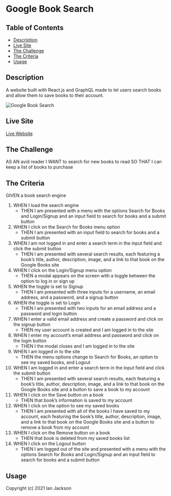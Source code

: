 # Google Book Search

## Table of Contents
* [Description](#description)
* [Live Site](#live)
* [The Challenge](#challenge)
* [The Criteria](#criteria)
* [Usage](#usage)

## Description <a name="description"></a>
A website built with React.js and GraphQL made to let users search books and allow them to save books to their account.

![Google Book Search](./screenshot/google-book-search.gif)

## Live Site <a name="live"></a>
[Live Website](https://google-book-search-bootcamp.herokuapp.com/)

## The Challenge <a name="challenge"></a>
AS AN avid reader
I WANT to search for new books to read
SO THAT I can keep a list of books to purchase

## The Criteria <a name="criteria"></a>
GIVEN a book search engine
1. WHEN I load the search engine
    * THEN I am presented with a menu with the options Search for Books and Login/Signup and an input field to search for books and a submit button
1. WHEN I click on the Search for Books menu option
    * THEN I am presented with an input field to search for books and a submit button
1. WHEN I am not logged in and enter a search term in the input field and click the submit button
    * THEN I am presented with several search results, each featuring a book’s title, author, description, image, and a link to that book on the Google Books site
1. WHEN I click on the Login/Signup menu option
    * THEN a modal appears on the screen with a toggle between the option to log in or sign up
1. WHEN the toggle is set to Signup
    * THEN I am presented with three inputs for a username, an email address, and a password, and a signup button
1. WHEN the toggle is set to Login
    * THEN I am presented with two inputs for an email address and a password and login button
1. WHEN I enter a valid email address and create a password and click on the signup button
    * THEN my user account is created and I am logged in to the site
1. WHEN I enter my account’s email address and password and click on the login button
    * THEN I the modal closes and I am logged in to the site
1. WHEN I am logged in to the site
    * THEN the menu options change to Search for Books, an option to see my saved books, and Logout
1. WHEN I am logged in and enter a search term in the input field and click the submit button
    * THEN I am presented with several search results, each featuring a book’s title, author, description, image, and a link to that book on the Google Books site and a button to save a book to my account
1. WHEN I click on the Save button on a book
    * THEN that book’s information is saved to my account
1. WHEN I click on the option to see my saved books
    * THEN I am presented with all of the books I have saved to my account, each featuring the book’s title, author, description, image, and a link to that book on the Google Books site and a button to remove a book from my account
1. WHEN I click on the Remove button on a book
    * THEN that book is deleted from my saved books list
1. WHEN I click on the Logout button
    * THEN I am logged out of the site and presented with a menu with the options Search for Books and Login/Signup and an input field to search for books and a submit button  

## Usage <a name="usage"></a>

Copyright (c) 2021 Ian Jackson